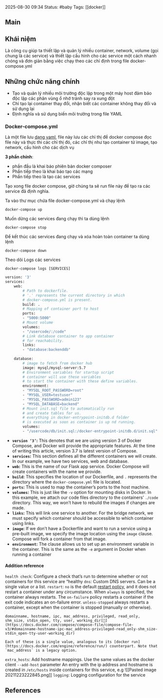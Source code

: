 2025-08-30 09:34
Status: #baby
Tags: [[docker]]
## Main

## Khái niệm
Là công cụ giúp ta thiết lập và quản lý nhiều container, network, volume (gọi chung là các service) và thiết lập cấu hình cho các service một cách nhanh chóng và đơn giản bằng việc chạy theo các chỉ định trong file docker-compose.yml
## Những chức năng chính
-   Tạo và quản lý nhiều môi trường độc lập trong một máy host đảm bảo độc lập các phân vùng ổ nhớ tránh say ra xung đột
-   Chỉ tạo lại container thay đổi, nhận biết các container không thay đổi và sử dụng lại
-   Định nghĩa và sử dụng biến môi trường trong file YAML
### Docker-compose.yml
Là một file lưu [dạng yaml](https://en.wikipedia.org/wiki/YAML), file này lưu các chỉ thị để docker compose đọc file này và thực thi các chỉ thị đó, các chỉ thị như tạo container từ image, tạo network, cấu hình cho các dịch vụ

**3 phần chính**: 
- phần đầu là khai báo phiên bản docker composer
- Phần tiếp theo là khai báo tạo các mạng
- Phần tiếp theo là tạo các services

Tạo xong file docker compose, giờ chúng ta sẽ run file này để tạo ra các service đã định nghĩa.

Ta vào thư mục chứa file docker-compose.yml và chạy lệnh

`docker-compose up`

Muốn dừng các services đang chạy thì ta dùng lệnh

`docker-compose stop`

Để kết thúc các services đang chạy và xóa hoàn toàn container ta dùng lệnh

`docker-compose down`

Theo dõi Logs các services

`docker-compose logs [SERVICES]`

```bash
version: '3'
services:
	web:
		# Path to dockerfile.
		# '.' represents the current directory in which
		# docker-compose.yml is present.
		build: .
		# Mapping of container port to host
		ports:
		- "5000:5000"
		# Mount volume
		volumes:
		- "/usercode/:/code"
		# Link database container to app container
		# for reachability.
		links:
		- "database:backenddb"
		
	database:
		# image to fetch from docker hub
		image: mysql/mysql-server:5.7
		# Environment variables for startup script
		# container will use these variables
		# to start the container with these define variables.
		environment:
		- "MYSQL_ROOT_PASSWORD=root"
		- "MYSQL_USER=testuser"
		- "MYSQL_PASSWORD=admin123"
		- "MYSQL_DATABASE=backend"
		# Mount init.sql file to automatically run
		# and create tables for us.
		# everything in docker-entrypoint-initdb.d folder
		# is executed as soon as container is up nd running.
		volumes:
		- "/usercode/db/init.sql:/docker-entrypoint-initdb.d/init.sql"
```

-   **`version ‘3’`:** This denotes that we are using version 3 of Docker Compose, and Docker will provide the appropriate features. At the time of writing this article, version 3.7 is latest version of Compose.
-   **`services`:** This section defines all the different containers we will create. In our example, we have two services, web and database.   
-   **`web`:** This is the name of our Flask app service. Docker Compose will create containers with the name we provide.   
-   **`build`:** This specifies the location of our Dockerfile, and `.` represents the directory where the `docker-compose.yml` file is located.
-   **`ports`:** This is used to map the container’s ports to the host machine.    
-   **`volumes`:** This is just like the `-v` option for mounting disks in Docker. In this example, we attach our code files directory to the containers’ `./code` directory. This way, we won’t have to rebuild the images if changes are made.    
-   **`links`:** This will link one service to another. For the bridge network, we must specify which container should be accessible to which container using links.    
-   **`image`:** If we don’t have a Dockerfile and want to run a service using a pre-built image, we specify the image location using the `image` clause. Compose will fork a container from that image.  
-   **`environment`:** The clause allows us to set up an environment variable in the container. This is the same as the `-e` argument in Docker when running a container

#### Addition reference
`health check`: Configure a check that’s run to determine whether or not containers for this service are “healthy
`dns`: Custom DNS servers. Can be a single value or a list.
`restart`: `no` is the default [restart policy](https://docs.docker.com/config/containers/start-containers-automatically/#use-a-restart-policy), and it does not restart a container under any circumstance. When `always` is specified, the container always restarts. The `on-failure` policy restarts a container if the exit code indicates an on-failure error. `unless-stopped` always restarts a container, except when the container is stopped (manually or otherwise).
``` 
domainname, hostname, ipc, mac_address, privileged, read_only, shm_size, stdin_open, tty, user, working_dir[🔗](https://docs.docker.com/compose/compose-file/compose-file-v3/#domainname-hostname-ipc-mac_address-privileged-read_only-shm_size-stdin_open-tty-user-working_dir)

Each of these is a single value, analogous to its [docker run](https://docs.docker.com/engine/reference/run/) counterpart. Note that `mac_address` is a legacy option.
```
`extra_hosts`: Add hostname mappings. Use the same values as the docker client `--add-host` parameter
An entry with the ip address and hostname is created in `/etc/hosts` inside containers for this service, e.g
![[Pasted image 20211223222845.png]]
`logging`: Logging configuration for the service

## References
